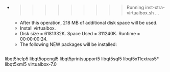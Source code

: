 * >>>>>>>>> Running inst-xtra-virtualbox.sh ...
  * After this operation, 218 MB of additional disk space will be used.
  * Install virtualbox.
  * Disk size = 6181332K. Space Used = 311240K. Runtime = 00:00:00:24.
  * The following NEW packages will be installed:
  ```bash
libqt5help5 libqt5opengl5 libqt5printsupport5 libqt5sql5 libqt5x11extras5*
libqt5xml5 virtualbox-7.0
  ```
